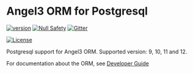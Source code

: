 # Angel3 ORM for Postgresql

[![version](https://img.shields.io/badge/pub-v4.0.1-brightgreen)](https://pub.dartlang.org/packages/angel3_orm_postgres)
[![Null Safety](https://img.shields.io/badge/null-safety-brightgreen)](https://dart.dev/null-safety)
[![Gitter](https://img.shields.io/gitter/room/angel_dart/discussion)](https://gitter.im/angel_dart/discussion)

[![License](https://img.shields.io/github/license/dukefirehawk/angel)](https://github.com/dukefirehawk/angel/tree/angel3/packages/orm/angel_orm_postgres/LICENSE)

Postgresql support for Angel3 ORM. Supported version: 9, 10, 11 and 12.

For documentation about the ORM, see [Developer Guide](https://angel3-docs.dukefirehawk.com/guides/orm)
